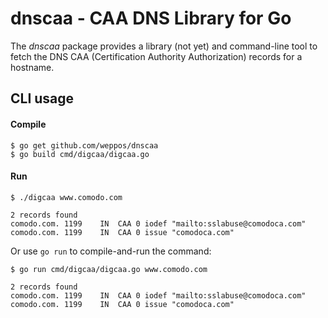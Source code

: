 # dnscaa - CAA DNS Library for Go

The _dnscaa_ package provides a library (not yet) and command-line tool to fetch the DNS CAA (Certification Authority Authorization) records for a hostname.

## CLI usage

#### Compile

```
$ go get github.com/weppos/dnscaa
$ go build cmd/digcaa/digcaa.go
```

#### Run

```
$ ./digcaa www.comodo.com

2 records found
comodo.com.	1199	IN	CAA	0 iodef "mailto:sslabuse@comodoca.com"
comodo.com.	1199	IN	CAA	0 issue "comodoca.com"
```

Or use `go run` to compile-and-run the command:

```
$ go run cmd/digcaa/digcaa.go www.comodo.com

2 records found
comodo.com.	1199	IN	CAA	0 iodef "mailto:sslabuse@comodoca.com"
comodo.com.	1199	IN	CAA	0 issue "comodoca.com"
```
